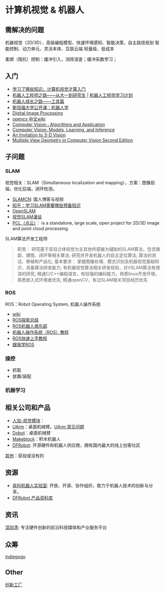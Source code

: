 
# 计算机视觉 & 机器人

## 需解决的问题

机器视觉（2D/3D）、高级编程模型、快速环境感知、智能决策、自主路径规划
智能控制、动力单元、灵活本体、互联云端
轻量级、低成本

柔顺（阻抗）控制：缓冲引入，消除误差；缓冲系数学习；


## 入门

* [学习了哪些知识，计算机视觉才算入门](https://www.zhihu.com/question/26836846)
* [机器人工程师之路——从大一到研究生](http://blog.exbot.net/archives/2790) | [机器人工程师学习计划](https://zhuanlan.zhihu.com/p/22266788)
* [机器人成长之路——工具篇](https://zhuanlan.zhihu.com/p/22822237)
* [斯坦福大学公开课：机器人学](http://open.163.com/special/opencourse/robotics.html)
* [Digital Image Processing]()
* [opencv 中文wiki](http://wiki.opencv.org.cn/)
* [Computer Vision : Algorithms and Application](http://szeliski.org/Book/)
* [Computer Vision: Models, Learning, and Inference](http://www.computervisionmodels.com/)
* [An Invitation to 3-D Vision](http://vision.ucla.edu/MASKS/)
* [Multiple View Geometry in Computer Vision Second Edition](http://www.robots.ox.ac.uk/~vgg/hzbook/)

## 子问题

### SLAM

视觉相关：SLAM（Simultaneous localization and mapping），方案：图像前端，优化后端，闭环检测。

* [SLAMCN](http://www.slamcn.org/index.php): 国人博客与视频
* [知乎：学习SLAM需要哪些预备知识](https://www.zhihu.com/question/35186064/answer/69699924)
* [OpenSLAM](https://www.openslam.org/)
* [视觉SLAM漫谈](http://www.cnblogs.com/gaoxiang12/p/3695962.html)
* [PCL（点云）](http://pointclouds.org/)： is a standalone, large scale, open project for 2D/3D image and point cloud processing.

SLAM算法开发工程师
>职责：
>研究基于双目立体视觉为主其他传感器为辅助的SLAM算法，包含跟踪、建图、闭环等相关算法;
>研究并开发机器人的自主定位算法;
>算法的测试、移植和产品化;
>基本要求：
>掌握图像处理、模式识别及机器视觉基础知识，具备算法研发能力;
>有机器视觉算法相关研发经验，对VSLAM算法有很深的研究;
>精通C/C++编程语言，有较强的编码能力，熟悉linux开发环境，熟悉嵌入式环境者优先;
>精通openCV，有过SLAM相关项目经历优先


### ROS

ROS：Robot Operating System, 机器人操作系统

* [wiki](http://wiki.ros.org/cn)
* [ROS探索总结](http://www.guyuehome.com/column/ros-explore)
* [ROS机器人俱乐部](http://www.rosclub.cn/)
* [机器人操作系统（ROS）教程](http://www.arduino.cn/thread-11255-1-1.html)
* [ROS快速上手教程](http://my.phirobot.com/drafts/ros_quick_start1_start_with_ubuntu_for_ros.html)
* [跟我学ROS](http://www.robotos.net/portal.php)

### 操控

* 抓取
* 放置/装配


### 机器学习


## 相关公司和产品

* [人加-视觉模块](http://www.humanplus.cc/depth-vpu.html)：
* [UArm](http://www.evol.net)：桌面机械臂。[UArm 常见问题](http://www.ufactory.cc/#!/cn/support/question)
* [Dobot](http://cn.dobot.cc/download-center/)：桌面机械臂
* [Makeblock](http://www.makeblock.com/)：积木机器人
* [DFRobot](http://www.dfrobot.com.cn/): 开源硬件和机器人供应商，拥有国内最大的线上创客社区

[其他](http://www.itjuzi.com/company?scope=103&sub_scope=108)：获投或没有的

## 资源

* [易科机器人实验室](http://blog.exbot.net/): 开放、开源、协作组织，致力于机器人技术的创新与分享。
* [DFRobot 产品资料库](http://wiki.dfrobot.com.cn/)

## 资讯

[深圳湾](https://www.shenzhenware.com): 专注硬件创新的前沿科技媒体和产业服务平台

## 众筹

[indiegogo](https://www.indiegogo.com/)


## Other

[创新工厂](http://www.chuangxin.com/)



